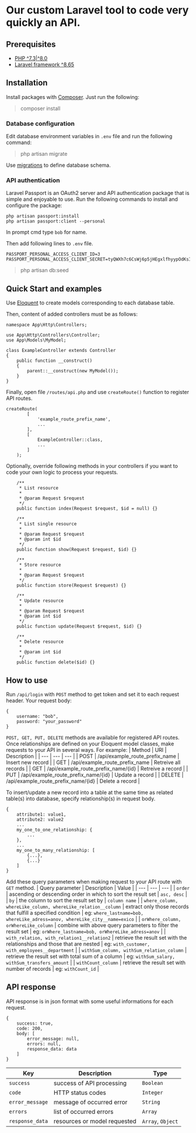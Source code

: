 # Our custom Laravel tool to code very quickly an API.

## Prerequisites

* [PHP ^7.3|^8.0](https://www.php.net/downloads.php)
* [Laravel framework ^8.65](https://laravel.com/docs/8.x)

## Installation

Install packages with [Composer](https://getcomposer.org/).
Just run the following:
> composer install

### Database configuration

Edit database environment variables in `.env` file and run the following command:
> php artisan migrate

Use [migrations](https://laravel.com/docs/8.x/migrations) to define database schema.

### API authentication

Laravel Passport is an OAuth2 server and API authentication package that is simple and enjoyable to use. Run the following commands to install and configure the package:
```
php artisan passport:install
php artisan passport:client --personal
```
In prompt cmd type `bob` for name.

Then add following lines to `.env` file.
```
PASSPORT_PERSONAL_ACCESS_CLIENT_ID=3
PASSPORT_PERSONAL_ACCESS_CLIENT_SECRET=tyQWXh7c6CsWj6p5jHEgxlfhyypOdKsIQIieicBh
```

> php artisan db:seed

## Quick Start and examples

Use [Eloquent](https://laravel.com/docs/8.x/eloquent) to create models corresponding to each database table.

Then, content of added controllers must be as follows:
```
namespace App\Http\Controllers;

use App\Http\Controllers\Controller;
use App\Models\MyModel;

class ExampleController extends Controller
{
    public function __construct()
    {
        parent::__construct(new MyModel());
    }
}
```

Finally, open file `/routes/api.php` and use `createRoute()` function to register API routes.
```
createRoute(
        [
            'example_route_prefix_name',
            ...
        ],
        [
            ExampleController::class,
            ...
        ]
    );
```

Optionally, override following methods in your controllers if you want to code your own logic to process your requests.

```
    /**
     * List resource
     * 
     * @param Request $request
     */
    public function index(Request $request, $id = null) {}

    /**
     * List single resource
     * 
     * @param Request $request
     * @param int $id
     */
    public function show(Request $request, $id) {}

    /**
     * Store resource
     * 
     * @param Request $request
     */
    public function store(Request $request) {}

    /**
     * Update resource
     *  
     * @param Request $request
     * @param int $id
     */
    public function update(Request $request, $id) {}

    /**
     * Delete resource
     * 
     * @param int $id
     */
    public function delete($id) {}
```

## How to use

Run `/api/login` with `POST` method to get token and set it to each request header. Your request body:
```
{
    username: "bob",
    password: "your_password"
}
```

`POST, GET, PUT, DELETE` methods are available for registered API routes. Once relationships are defined on your Eloquent model classes, make requests to your API in several ways. For example:
| Method | URI | Description |
| --- | --- | --- |
| POST | /api/example_route_prefix_name | Insert new record |
| GET | /api/example_route_prefix_name | Retreive all records |
| GET | /api/example_route_prefix_name/{id} | Retreive a record |
| PUT | /api/example_route_prefix_name/{id} | Update a record |
| DELETE | /api/example_route_prefix_name/{id} | Delete a record |

To insert/update a new record into a table at the same time as related table(s) into database, specify relationship(s) in request body.
```
{
    attribute1: value1,
    attribute2: value2
    ...
    my_one_to_one_relationship: {
        ...
    },
    ...
    my_one_to_many_relationship: [
        {...},
        {...}
    ]
}
```

Add these query parameters when making request to your API route with `GET` method.
| Query parameter | Description | Value |
| --- | --- | --- |
| `order` | ascending or descending order in which to sort the result set | `asc, desc` |
| `by` | the column to sort the result set by | `column name` |
| `where_column, whereLike_column, whereLike_relation__column` | extract only those records that fulfill a specified condition | eg: `where_lastname=bob, whereLike_adress=anov, whereLike_city__name=exico` |
| `orWhere_column, orWhereLike_column` | combine with above query parameters to filter the result set | eg: `orWhere_lastname=bob, orWhereLike_adress=anov` |
| `with_relation, with_relation1__relation2` | retrieve the result set with the relationships and those that are nested | eg: `with_customer, with_employees__department` |
| `withSum_column, withSum_relation_column` | retrieve the result set with total sum of a column | eg: `withSum_salary, withSum_transfers_amount` |
| `withCount_column` | retrieve the result set with number of records | eg: `withCount_id` |

## API response

API response is in json format with some useful informations for each request.
```
{
    success: true,
    code: 200,
    body: [
        error_message: null,
        errors: null,
        response_data: data
    ]
}
```

| Key | Description | Type |
| --- | --- | --- |
| `success` | success of API processing | `Boolean` |
| `code` | HTTP status codes | `Integer` |
| `error_message` | message of occurred error | `String` |
| `errors` | list of occurred errors | `Array` |
| `response_data` | resources or model requested | `Array`, `Object` |
